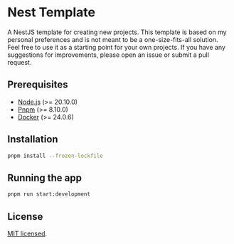 # Nest Template

A NestJS template for creating new projects. This template is based on my personal preferences and is not meant to be a one-size-fits-all solution. Feel free to use it as a starting point for your own projects. If you have any suggestions for improvements, please open an issue or submit a pull request.

## Prerequisites

- [Node.js](https://nodejs.org/en/) (>= 20.10.0)
- [Pnpm](https://pnpm.io/) (>= 8.10.0)
- [Docker](https://www.docker.com/) (>= 24.0.6)

## Installation

```bash
pnpm install --frozen-lockfile
```

## Running the app

```bash
pnpm run start:development
```

## License

[MIT licensed](LICENSE).
